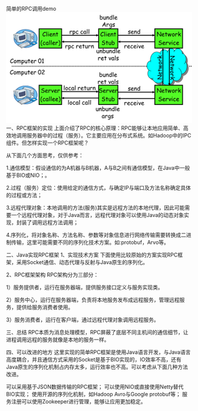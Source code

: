 简单的RPC调用demo
![image](https://github.com/shiyudu-cloud/sy-rpc-demo/blob/master/image/Rpc.png)
一、RPC框架的实现
    上面介绍了RPC的核心原理：RPC能够让本地应用简单、高效地调用服务器中的过程（服务）。它主要应用在分布式系统。如Hadoop中的IPC组件。但怎样实现一个RPC框架呢？

从下面几个方面思考，仅供参考：

1.通信模型：假设通信的为A机器与B机器，A与B之间有通信模型，在Java中一般基于BIO或NIO；。

2.过程（服务）定位：使用给定的通信方式，与确定IP与端口及方法名称确定具体的过程或方法；

3.远程代理对象：本地调用的方法(服务)其实是远程方法的本地代理，因此可能需要一个远程代理对象，对于Java而言，远程代理对象可以使用Java的动态对象实现，封装了调用远程方法调用；

4.序列化，将对象名称、方法名称、参数等对象信息进行网络传输需要转换成二进制传输，这里可能需要不同的序列化技术方案。如:protobuf，Arvo等。


二、Java实现RPC框架
1、实现技术方案
     下面使用比较原始的方案实现RPC框架，采用Socket通信、动态代理与反射与Java原生的序列化。

2、RPC框架架构
RPC架构分为三部分：

1）服务提供者，运行在服务器端，提供服务接口定义与服务实现类。

2）服务中心，运行在服务器端，负责将本地服务发布成远程服务，管理远程服务，提供给服务消费者使用。

3）服务消费者，运行在客户端，通过远程代理对象调用远程服务。

三、总结
      RPC本质为消息处理模型，RPC屏蔽了底层不同主机间的通信细节，让进程调用远程的服务就像是本地的服务一样。

四、可以改进的地方
     这里实现的简单RPC框架是使用Java语言开发，与Java语言高度耦合，并且通信方式采用的Socket是基于BIO实现的，IO效率不高，还有Java原生的序列化机制占内存太多，运行效率也不高。可以考虑从下面几种方法改进。

可以采用基于JSON数据传输的RPC框架；
可以使用NIO或直接使用Netty替代BIO实现；
使用开源的序列化机制，如Hadoop Avro与Google protobuf等；
服务注册可以使用Zookeeper进行管理，能够让应用更加稳定。
